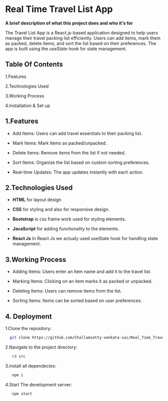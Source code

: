 
# Real Time Travel List App

**A brief description of what this project does and who it's for**

The Travel List App is a React.js-based application designed to help users manage their travel packing list efficiently. Users can add items, mark them as packed, delete items, and sort the list based on their preferences. The app is built using the useState hook for state management.
## Table Of Contents
1.Features

2.Technologies Used

3.Working Process

4.Installation & Set up

## 1.Features

* Add Items: Users can add travel essentials to their packing list.

* Mark Items: Mark items as packed/unpacked.

* Delete Items: Remove items from the list if not needed.

* Sort Items: Organize the list based on custom sorting preferences.

* Real-time Updates: The app updates instantly with each action.
## 2.Technologies Used
* **HTML** for layout design

* **CSS** for styling and also for responsive design. 

* **Bootstrap** is css frame work used for styling elements.

* **JavaScript** for adding functionality to the elements.

* **React Js** In React Js we actualy used useState hook for handling  state management.





## 3.Working Process
* Adding Items: Users enter an item name and add it to the travel list.

* Marking Items: Clicking on an item marks it as packed or unpacked.

* Deleting Items: Users can remove items from the list.

* Sorting Items: Items can be sorted based on user preferences.
## 4. Deployment

1.Clone the repository:

```bash
  git clone https://github.com/Challamsetty-venkata-sai/Real_Time_Travel_List_App.git
```

2.Navigate to the project directory:

```bash
   cd src
```
3.install all dependecies:

```bash
   npm i
```







4.Start The development server:

```bash
   npm start
```
